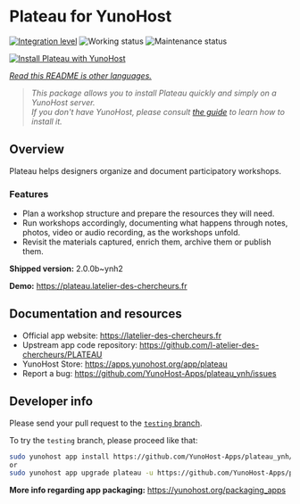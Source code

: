 <!--
N.B.: This README was automatically generated by <https://github.com/YunoHost/apps/tree/master/tools/readme_generator>
It shall NOT be edited by hand.
-->

# Plateau for YunoHost

[![Integration level](https://dash.yunohost.org/integration/plateau.svg)](https://dash.yunohost.org/appci/app/plateau) ![Working status](https://ci-apps.yunohost.org/ci/badges/plateau.status.svg) ![Maintenance status](https://ci-apps.yunohost.org/ci/badges/plateau.maintain.svg)

[![Install Plateau with YunoHost](https://install-app.yunohost.org/install-with-yunohost.svg)](https://install-app.yunohost.org/?app=plateau)

*[Read this README is other languages.](./ALL_README.md)*

> *This package allows you to install Plateau quickly and simply on a YunoHost server.*  
> *If you don't have YunoHost, please consult [the guide](https://yunohost.org/install) to learn how to install it.*

## Overview

Plateau helps designers organize and document participatory workshops.

### Features

- Plan a workshop structure and prepare the resources they will need. 
- Run workshops accordingly, documenting what happens through notes, photos, video or audio recording, as the workshops unfold. 
- Revisit the materials captured, enrich them, archive them or publish them.


**Shipped version:** 2.0.0b~ynh2

**Demo:** <https://plateau.latelier-des-chercheurs.fr>
## Documentation and resources

- Official app website: <https://latelier-des-chercheurs.fr>
- Upstream app code repository: <https://github.com/l-atelier-des-chercheurs/PLATEAU>
- YunoHost Store: <https://apps.yunohost.org/app/plateau>
- Report a bug: <https://github.com/YunoHost-Apps/plateau_ynh/issues>

## Developer info

Please send your pull request to the [`testing` branch](https://github.com/YunoHost-Apps/plateau_ynh/tree/testing).

To try the `testing` branch, please proceed like that:

```bash
sudo yunohost app install https://github.com/YunoHost-Apps/plateau_ynh/tree/testing --debug
or
sudo yunohost app upgrade plateau -u https://github.com/YunoHost-Apps/plateau_ynh/tree/testing --debug
```

**More info regarding app packaging:** <https://yunohost.org/packaging_apps>
